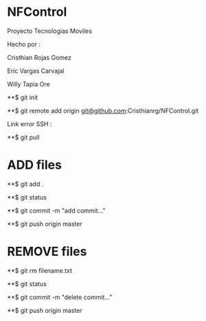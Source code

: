 # NFControl
Proyecto Tecnologias Moviles

Hecho por :

Cristhian Rojas Gomez

Eric Vargas Carvajal

Willy Tapia Ore


**$ git init 

**$ git remote add origin git@github.com:Cristhianrg/NFControl.git

Link error SSH :

**$ git pull

# ADD files

**$ git add .

**$ git status

**$ git commit -m "add commit..."

**$ git push origin master

# REMOVE files

**$ git rm filename.txt

**$ git status

**$ git commit -m "delete commit..."

**$ git push origin master




